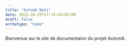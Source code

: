 ```yaml
---
title: "AutomA Wiki"
date: 2023-10-25T17:14:42+02:00
draft: false
archetype: "home"
---
```


Bienvenue sur le site de documentaion du projet AutomA.